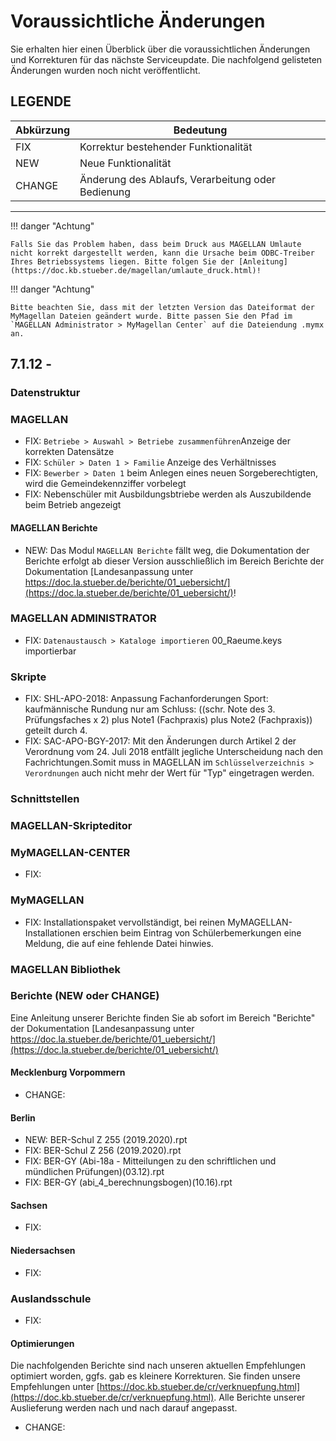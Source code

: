 # Voraussichtliche Änderungen

Sie erhalten hier einen Überblick über die voraussichtlichen Änderungen und Korrekturen für das nächste Serviceupdate. Die nachfolgend gelisteten Änderungen wurden noch nicht veröffentlicht.

## LEGENDE

Abkürzung | Bedeutung
--------- | ---------
FIX       | Korrektur bestehender Funktionalität
NEW       | Neue Funktionalität
CHANGE    | Änderung des Ablaufs, Verarbeitung oder Bedienung

---

!!! danger "Achtung"

    Falls Sie das Problem haben, dass beim Druck aus MAGELLAN Umlaute nicht korrekt dargestellt werden, kann die Ursache beim ODBC-Treiber Ihres Betriebssystems liegen. Bitte folgen Sie der [Anleitung](https://doc.kb.stueber.de/magellan/umlaute_druck.html)!

!!! danger "Achtung"

    Bitte beachten Sie, dass mit der letzten Version das Dateiformat der MyMagellan Dateien geändert wurde. Bitte passen Sie den Pfad im `MAGELLAN Administrator > MyMagellan Center` auf die Dateiendung .mymx an.

## 7.1.12 -

### Datenstruktur

### MAGELLAN

* FIX: `Betriebe > Auswahl > Betriebe zusammenführen`Anzeige der korrekten Datensätze
* FIX: `Schüler > Daten 1 > Familie` Anzeige des Verhältnisses
* FIX: `Bewerber > Daten 1` beim Anlegen eines neuen Sorgeberechtigten, wird die Gemeindekennziffer vorbelegt
* FIX: Nebenschüler mit Ausbildungsbtriebe werden als Auszubildende beim Betrieb angezeigt

#### MAGELLAN Berichte

* NEW: Das Modul `MAGELLAN Berichte` fällt weg, die Dokumentation der Berichte erfolgt ab dieser Version ausschließlich im Bereich Berichte der Dokumentation [Landesanpassung unter https://doc.la.stueber.de/berichte/01_uebersicht/](https://doc.la.stueber.de/berichte/01_uebersicht/)!

### MAGELLAN ADMINISTRATOR

* FIX: `Datenaustausch > Kataloge importieren` 00_Raeume.keys importierbar

### Skripte

* FIX: SHL-APO-2018: Anpassung Fachanforderungen Sport: kaufmännische Rundung nur am Schluss: ((schr. Note des 3. Prüfungsfaches x 2) plus Note1 (Fachpraxis) plus Note2 (Fachpraxis)) geteilt durch 4.
* FIX: SAC-APO-BGY-2017: Mit den Änderungen durch Artikel 2 der Verordnung vom 24. Juli 2018 entfällt jegliche Unterscheidung nach den Fachrichtungen.Somit muss in MAGELLAN im `Schlüsselverzeichnis > Verordnungen` auch nicht mehr der Wert für "Typ" eingetragen werden.

### Schnittstellen

### MAGELLAN-Skripteditor

### MyMAGELLAN-CENTER

* FIX:

### MyMAGELLAN

* FIX: Installationspaket vervollständigt, bei reinen MyMAGELLAN-Installationen erschien beim Eintrag von Schülerbemerkungen eine Meldung, die auf eine fehlende Datei hinwies.

### MAGELLAN Bibliothek

### Berichte (NEW oder CHANGE)

Eine Anleitung unserer Berichte finden Sie ab sofort im Bereich "Berichte" der Dokumentation [Landesanpassung unter https://doc.la.stueber.de/berichte/01_uebersicht/](https://doc.la.stueber.de/berichte/01_uebersicht/)

#### Mecklenburg Vorpommern

* CHANGE:  

#### Berlin

* NEW: BER-Schul Z 255 (2019.2020).rpt
* FIX: BER-Schul Z 256 (2019.2020).rpt
* FIX: BER-GY (Abi-18a - Mitteilungen zu den schriftlichen und mündlichen Prüfungen)(03.12).rpt
* FIX: BER-GY (abi_4_berechnungsbogen)(10.16).rpt

#### Sachsen

* FIX:

#### Niedersachsen

* FIX:

### Auslandsschule

* FIX:

#### Optimierungen

Die nachfolgenden Berichte sind nach unseren aktuellen Empfehlungen optimiert worden, ggfs. gab es kleinere Korrekturen. Sie finden unsere Empfehlungen unter [https://doc.kb.stueber.de/cr/verknuepfung.html](https://doc.kb.stueber.de/cr/verknuepfung.html). Alle Berichte unserer Auslieferung werden nach und nach darauf angepasst.

* CHANGE: